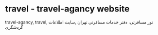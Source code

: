 
<h1>travel - travel-agancy website </h1>
<p> travel-agancy, travel, تور مسافرتی، دفتر خدمات مسافرتی تهران ,سایت اطلاعات گردشگری</p>

